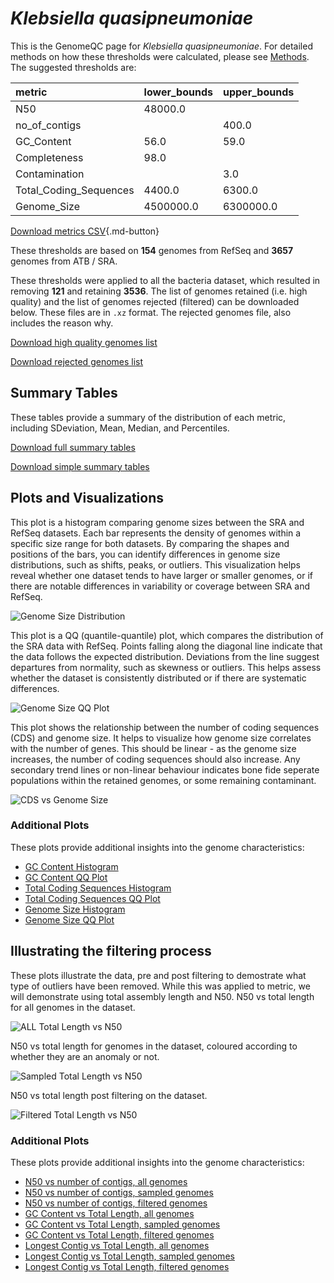 # *Klebsiella quasipneumoniae*

This is the GenomeQC page for *Klebsiella quasipneumoniae*. For detailed methods on how these thresholds were calculated, please see [Methods](../../methods.md).
The suggested thresholds are: 

| metric                 | lower_bounds   | upper_bounds   |
|:-----------------------|:---------------|:---------------|
| N50                    | 48000.0        |                |
| no_of_contigs          |                | 400.0          |
| GC_Content             | 56.0           | 59.0           |
| Completeness           | 98.0           |                |
| Contamination          |                | 3.0            |
| Total_Coding_Sequences | 4400.0         | 6300.0         |
| Genome_Size            | 4500000.0      | 6300000.0      |

[Download metrics CSV](Klebsiella_quasipneumoniae_metrics.csv){.md-button}


These thresholds are based on **154** genomes from RefSeq and **3657** genomes from ATB / SRA.

These thresholds were applied to all the bacteria dataset, which resulted in removing **121** and retaining **3536**.
The list of genomes retained (i.e. high quality) and the list of genomes rejected (filtered) can be downloaded below. These files are in `.xz` format. The rejected genomes file, also includes the reason why.

[Download high quality genomes list](Klebsiella_quasipneumoniae_high_quality_genomes.csv.xz)


[Download rejected genomes list](Klebsiella_quasipneumoniae_filtered_out_genomes.csv.xz)



## Summary Tables
These tables provide a summary of the distribution of each metric, including SDeviation, Mean, Median, and Percentiles.

[Download full summary tables](summary.csv)

[Download simple summary tables](selected_summary.csv)

## Plots and Visualizations

This plot is a histogram comparing genome sizes between the SRA and RefSeq datasets. Each bar represents the density of genomes within a specific size range for both datasets. By comparing the shapes and positions of the bars, you can identify differences in genome size distributions, such as shifts, peaks, or outliers. This visualization helps reveal whether one dataset tends to have larger or smaller genomes, or if there are notable differences in variability or coverage between SRA and RefSeq.

![Genome Size Distribution](Genome_Size_refseq_histogram_kde.png)

This plot is a QQ (quantile-quantile) plot, which compares the distribution of the SRA data with RefSeq. Points falling along the diagonal line indicate that the data follows the expected distribution. Deviations from the line suggest departures from normality, such as skewness or outliers. This helps assess whether the dataset is consistently distributed or if there are systematic differences.

![Genome Size QQ Plot](Genome_Size_refseq_qqplot.png)

This plot shows the relationship between the number of coding sequences (CDS) and genome size. It helps to visualize how genome size correlates with the number of genes. This should be linear - as the genome size increases, the number of coding sequences should also increase. Any secondary trend lines or non-linear behaviour indicates bone fide seperate populations within the retained genomes, or some remaining contaminant. 

![CDS vs Genome Size](Klebsiella_quasipneumoniae_CDS_vs_Genome_Size.png)

### Additional Plots

These plots provide additional insights into the genome characteristics:

- [GC Content Histogram](GC_Content_refseq_histogram_kde.png)
- [GC Content QQ Plot](GC_Content_refseq_qqplot.png)
- [Total Coding Sequences Histogram](Total_Coding_Sequences_refseq_histogram_kde.png)
- [Total Coding Sequences QQ Plot](Total_Coding_Sequences_refseq_qqplot.png)
- [Genome Size Histogram](Genome_Size_refseq_histogram_kde.png)
- [Genome Size QQ Plot](Genome_Size_refseq_qqplot.png)
## Illustrating the filtering process
These plots illustrate the data, pre and post filtering to demostrate what type of outliers have been removed. While this was applied to metric, we will demonstrate using total assembly length and N50.
N50 vs total length for all genomes in the dataset.

![ALL Total Length vs N50](Klebsiella_quasipneumoniae_all_total_length_N50.png)

N50 vs total length for genomes in the dataset, coloured according to whether they are an anomaly or not.

![Sampled Total Length vs N50](Klebsiella_quasipneumoniae_sample_total_length_N50.png)

N50 vs total length post filtering on the dataset.

![Filtered Total Length vs N50](Klebsiella_quasipneumoniae_filt_total_length_N50.png)

### Additional Plots

These plots provide additional insights into the genome characteristics:

- [N50 vs number of contigs, all genomes](Klebsiella_quasipneumoniae_all_N50_number.png)
- [N50 vs number of contigs, sampled genomes](Klebsiella_quasipneumoniae_sample_N50_number.png)
- [N50 vs number of contigs, filtered genomes](Klebsiella_quasipneumoniae_filt_N50_number.png)
- [GC Content vs Total Length, all genomes](Klebsiella_quasipneumoniae_all_total_length_GC_Content.png)
- [GC Content vs Total Length, sampled genomes](Klebsiella_quasipneumoniae_sample_total_length_GC_Content.png)
- [GC Content vs Total Length, filtered genomes](Klebsiella_quasipneumoniae_filt_total_length_GC_Content.png)
- [Longest Contig vs Total Length, all genomes](Klebsiella_quasipneumoniae_all_total_length_longest.png)
- [Longest Contig vs Total Length, sampled genomes](Klebsiella_quasipneumoniae_sample_total_length_longest.png)
- [Longest Contig vs Total Length, filtered genomes](Klebsiella_quasipneumoniae_filt_total_length_longest.png)
